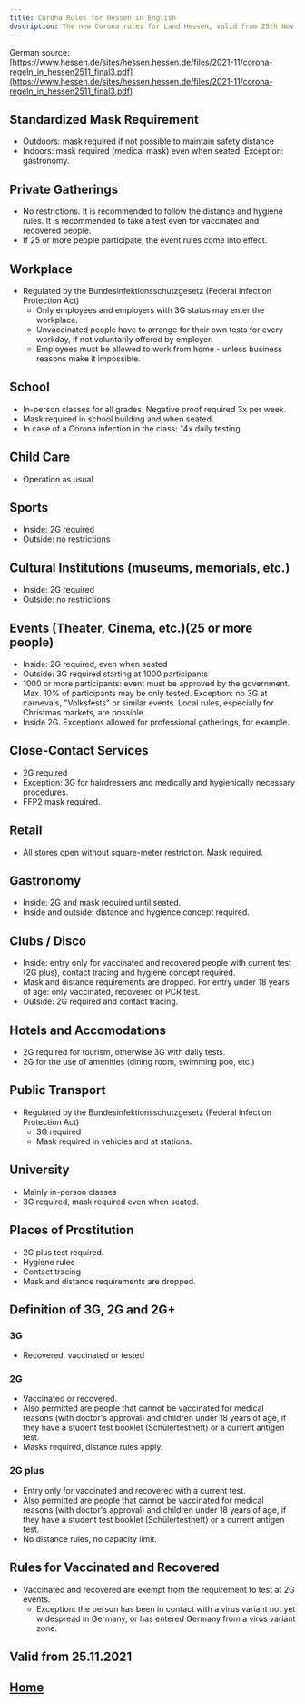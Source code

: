 ```yaml
---
title: Corona Rules for Hessen in English
description: The new Corona rules for Land Hessen, valid from 25th Nov. 2021
---
```



German source: [https://www.hessen.de/sites/hessen.hessen.de/files/2021-11/corona-regeln_in_hessen2511_final3.pdf](https://www.hessen.de/sites/hessen.hessen.de/files/2021-11/corona-regeln_in_hessen2511_final3.pdf)

## Standardized Mask Requirement
- Outdoors: mask required if not possible to maintain safety distance
- Indoors: mask required (medical mask) even when seated. Exception: gastronomy.
  
## Private Gatherings
- No restrictions. It is recommended to follow the distance and hygiene rules. It is recommended to take a test even for vaccinated and recovered people.
- If 25 or more people participate, the event rules come into effect.
  
## Workplace
- Regulated by the Bundesinfektionsschutzgesetz (Federal Infection Protection Act)
  - Only employees and employers with 3G status may enter the workplace.
  - Unvaccinated people have to arrange for their own tests for every workday, if not voluntarily offered by employer.
  - Employees must be allowed to work from home - unless business reasons make it impossible.
  
## School
- In-person classes for all grades. Negative proof required 3x per week.
- Mask required in school building and when seated.
- In case of a Corona infection in the class: 14x daily testing.
  
## Child Care 
- Operation as usual
  
## Sports
- Inside: 2G required
- Outside: no restrictions
  
## Cultural Institutions (museums, memorials, etc.)
- Inside: 2G required
- Outside: no restrictions
  
## Events (Theater, Cinema, etc.)(25 or more people)
- Inside: 2G required, even when seated
- Outside: 3G required starting at 1000 participants
- 1000 or more participants: event must be approved by the government. Max. 10% of participants may be only tested. Exception: no 3G at carnevals, "Volksfests" or similar events. Local rules, especially for Christmas markets, are possible.
- Inside 2G. Exceptions allowed for professional gatherings, for example.
  
## Close-Contact Services
- 2G required
- Exception: 3G for hairdressers and medically and hygienically necessary procedures.
- FFP2 mask required.
  
## Retail
- All stores open without square-meter restriction. Mask required.
  
## Gastronomy
- Inside: 2G and mask required until seated.
- Inside and outside: distance and hygience concept required.
  
## Clubs / Disco
- Inside: entry only for vaccinated and recovered people with current test (2G plus), contact tracing and hygiene concept required.
- Mask and distance requirements are dropped. For entry under 18 years of age: only vaccinated, recovered or PCR test.
- Outside: 2G required and contact tracing.
  
## Hotels and Accomodations
- 2G required for tourism, otherwise 3G with daily tests.
- 2G for the use of amenities (dining room, swimming poo, etc.)
  
## Public Transport
- Regulated by the Bundesinfektionsschutzgesetz (Federal Infection Protection Act)
  - 3G required
  - Mask required in vehicles and at stations.
  
## University
- Mainly in-person classes
- 3G required, mask required even when seated.
  
## Places of Prostitution
- 2G plus test required.
- Hygiene rules
- Contact tracing
- Mask and distance requirements are dropped.


## Definition of 3G, 2G and 2G+
### 3G 
- Recovered, vaccinated or tested
  
### 2G 
- Vaccinated or recovered. 
- Also permitted are people that cannot be vaccinated for medical reasons (with doctor's approval) and children under 18 years of age, if they have a student test booklet (Schülertestheft) or a current antigen test. 
- Masks required, distance rules apply.
  
### 2G plus
- Entry only for vaccinated and recovered with a current test. 
- Also permitted are people that cannot be vaccinated for medical reasons (with doctor's approval) and children under 18 years of age, if they have a student test booklet (Schülertestheft) or a current antigen test.   
- No distance rules, no capacity limit.
  

## Rules for Vaccinated and Recovered
- Vaccinated and recovered are exempt from the requirement to test at 2G events.
  - Exception: the person has been in contact with a virus variant not yet widespread in Germany, or has entered Germany from a virus variant zone.

## Valid from 25.11.2021

## [Home](https://mainandwine.eu)
